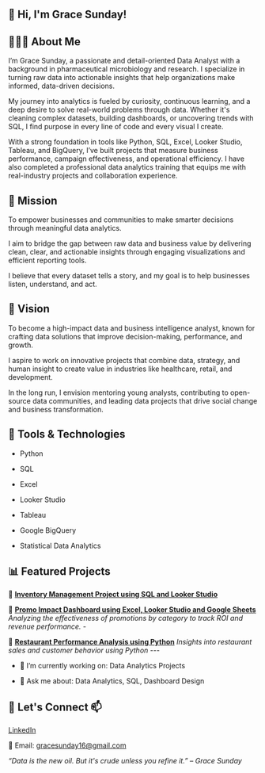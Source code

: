 ## 👋 Hi, I'm Grace Sunday!

## 👩🏽‍💻 About Me

I’m Grace Sunday, a passionate and detail-oriented Data Analyst with a background in pharmaceutical microbiology and research. I specialize in turning raw data into actionable insights that help organizations make informed, data-driven decisions.

My journey into analytics is fueled by curiosity, continuous learning, and a deep desire to solve real-world problems through data. Whether it's cleaning complex datasets, building dashboards, or uncovering trends with SQL, I find purpose in every line of code and every visual I create.

With a strong foundation in tools like Python, SQL, Excel, Looker Studio, Tableau, and BigQuery, I’ve built projects that measure business performance, campaign effectiveness, and operational efficiency. I have also completed a professional data analytics training that equips me with real-industry projects and collaboration experience.

## 🎯 Mission

To empower businesses and communities to make smarter decisions through meaningful data analytics.  

I aim to bridge the gap between raw data and business value by delivering clean, clear, and actionable insights through engaging visualizations and efficient reporting tools.

I believe that every dataset tells a story, and my goal is to help businesses listen, understand, and act.

## 🌟 Vision

To become a high-impact data and business intelligence analyst, known for crafting data solutions that improve decision-making, performance, and growth.

I aspire to work on innovative projects that combine data, strategy, and human insight to create value in industries like healthcare, retail, and development.

In the long run, I envision mentoring young analysts, contributing to open-source data communities, and leading data projects that drive social change and business transformation.

## 🔧 Tools & Technologies
- Python

- SQL
  
- Excel
  
- Looker Studio
  
- Tableau
  
- Google BigQuery
  
- Statistical Data Analytics

## 📊 Featured Projects

🔹 **[Inventory Management Project using SQL and Looker Studio](https://github.com/Gracesunday16/inventory-analysis-using-SQL-and-Looker-studio)**

🔹 **[Promo Impact Dashboard using Excel, Looker Studio and Google Sheets](https://github.com/Gracesunday16/marketing-promotion-analysis)** *Analyzing the effectiveness of promotions by category to track ROI and revenue performance.* -

🔹 **[Restaurant Performance Analysis using Python](https://github.com/Gracesunday16/restaurant-data-analytics-.git)** *Insights into restaurant sales and customer behavior using Python* --- 


- 🔭 I’m currently working on: Data Analytics Projects
 
- 💬 Ask me about: Data Analytics, SQL, Dashboard Design

## 💬 Let's Connect 📫 
[LinkedIn](https://www.linkedin.com/in/grace-sunday-b2b0622a6)

📧 Email: gracesunday16@gmail.com

*“Data is the new oil. But it's crude unless you refine it.” – Grace Sunday* 
